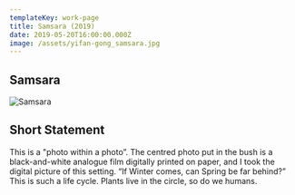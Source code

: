```yaml
---
templateKey: work-page
title: Samsara (2019)
date: 2019-05-20T16:00:00.000Z
image: /assets/yifan-gong_samsara.jpg
---
```

## Samsara

<div class="lines-1"></div>

![Samsara](/assets/yifan-gong_samsara.jpg)

<div class="lines-1"></div>

## Short Statement

<div class="lines-1"></div>

This is a "photo within a photo”. The centred photo put in the bush is a black-and-white analogue film digitally printed on paper, and I took the digital picture of this setting. “If Winter comes, can Spring be far behind?” This is such a life cycle. Plants live in the circle, so do we humans.
